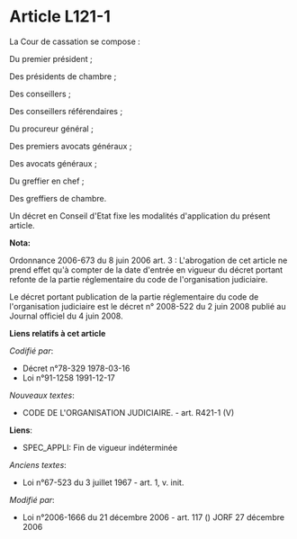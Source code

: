 # Article L121-1

La Cour de cassation se compose :

Du premier président ;

Des présidents de chambre ;

Des conseillers ;

Des conseillers référendaires ;

Du procureur général ;

Des premiers avocats généraux ;

Des avocats généraux ;

Du greffier en chef ;

Des greffiers de chambre.

Un décret en Conseil d'Etat fixe les modalités d'application du présent article.

**Nota:**

Ordonnance 2006-673 du 8 juin 2006 art. 3 : L'abrogation de cet article ne prend effet qu'à compter de la date d'entrée en
vigueur du décret portant refonte de la partie réglementaire du code de l'organisation judiciaire.

Le décret portant publication de la partie réglementaire du code de l'organisation judiciaire est le décret n° 2008-522 du 2
juin 2008 publié au Journal officiel du 4 juin 2008.

**Liens relatifs à cet article**

_Codifié par_:

  - Décret n°78-329 1978-03-16
  - Loi n°91-1258 1991-12-17

_Nouveaux textes_:

  - CODE DE L'ORGANISATION JUDICIAIRE. - art. R421-1 (V)

**Liens**:

  - SPEC_APPLI: Fin de vigueur indéterminée

_Anciens textes_:

  - Loi n°67-523 du 3 juillet 1967 - art. 1, v. init.

_Modifié par_:

  - Loi n°2006-1666 du 21 décembre 2006 - art. 117 () JORF 27 décembre 2006
